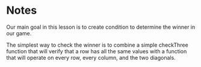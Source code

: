 # Notes 

<TimeStamp start="0:02" end="0:07">

Our main goal in this lesson is to create condition to determine the winner in our game.

</TimeStamp>

<TimeStamp start="0:44" end="0:58">

The simplest way to check the winner is to combine a simple checkThree function that will verify that a row has all the same values with a function that will operate on every row, every column, and the two diagonals.

</TimeStamp>

